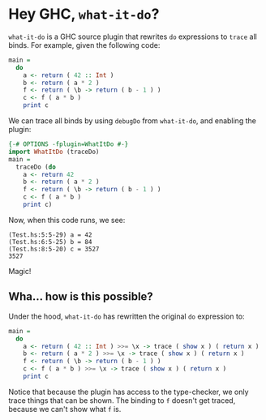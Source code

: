 # Hey GHC, `what-it-do`?

`what-it-do` is a GHC source plugin that rewrites `do` expressions to `trace`
all binds. For example, given the following code:

```haskell
main =
  do 
    a <- return ( 42 :: Int )
    b <- return ( a * 2 )
    f <- return ( \b -> return ( b - 1 ) )
    c <- f ( a * b )
    print c
```

We can trace all binds by using `debugDo` from `what-it-do`, and enabling the plugin:

```haskell
{-# OPTIONS -fplugin=WhatItDo #-}
import WhatItDo (traceDo)
main =
  traceDo (do 
    a <- return 42
    b <- return ( a * 2 )
    f <- return ( \b -> return ( b - 1 ) )
    c <- f ( a * b )
    print c)
```

Now, when this code runs, we see:

```
(Test.hs:5:5-29) a = 42
(Test.hs:6:5-25) b = 84
(Test.hs:8:5-20) c = 3527
3527
```

Magic!

## Wha... how is this possible?

Under the hood, `what-it-do` has rewritten the original `do` expression to:

```haskell
main =
  do 
    a <- return ( 42 :: Int ) >>= \x -> trace ( show x ) ( return x )
    b <- return ( a * 2 ) >>= \x -> trace ( show x ) ( return x )
    f <- return ( \b -> return ( b - 1 ) )
    c <- f ( a * b ) >>= \x -> trace ( show x ) ( return x )
    print c
```

Notice that because the plugin has access to the type-checker, we only trace
things that can be shown. The binding to `f` doesn't get traced, because we
can't show what `f` is.
